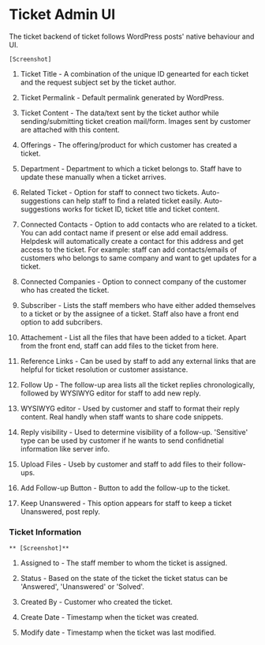 # Ticket Admin UI

The ticket backend of ticket follows WordPress posts' native behaviour and UI.

    [Screenshot]

1. Ticket Title - A combination of the unique ID genearted for each ticket and the request subject set by the ticket author.

2. Ticket Permalink - Default permalink generated by WordPress.

3. Ticket Content - The data/text sent by the ticket author while sending/submitting ticket creation mail/form. Images sent by customer are attached with this content.

4. Offerings - The offering/product for which customer has created a ticket.

5. Department - Department to which a ticket belongs to. Staff have to update these manually when a ticket arrives.

6. Related Ticket - Option for staff to connect two tickets. Auto-suggestions can help staff to find a related ticket easily. Auto-suggestions works for ticket ID, ticket title and ticket content.

7. Connected Contacts - Option to add contacts who are related to a ticket. You can add contact name if present or else add email address. Helpdesk will automatically create a contact for this address and get access to the ticket.
For example: staff can add contacts/emails of customers who belongs to same company and want to get updates for a ticket.

8. Connected Companies - Option to connect company of the customer who has created the ticket.

9. Subscriber - Lists the staff members who have either added themselves to a ticket or by the assignee of a ticket. Staff also have a front end option to add subcribers.

10. Attachement - List all the files that have been added to a ticket. Apart from the front end, staff can add files to the ticket from here.

11. Reference Links - Can be used by staff to add any external links that are helpful for ticket resolution or customer assistance.

12. Follow Up - The follow-up area lists all the ticket replies chronologically, followed by WYSIWYG editor for staff to add new reply.

13. WYSIWYG editor - Used by customer and staff to format their reply content. Real handly when staff wants to share code snippets.

14. Reply visibility - Used to determine visibility of a follow-up. 'Sensitive' type can be used by customer if he wants to send confidnetial information like server info.

15. Upload Files - Useb by customer and staff to add files to their follow-ups.

16. Add Follow-up Button - Button to add the follow-up to the ticket.

17. Keep Unanswered - This option appears for staff to keep a ticket Unanswered, post reply.


### Ticket Information

    ** [Screenshot]**

1. Assigned to - The staff member to whom the ticket is assigned.

2. Status -  Based on the state of the ticket the ticket status can be 'Answered', 'Unanswered' or 'Solved'.

3. Created By - Customer who created the ticket.

4. Create Date - Timestamp when the ticket was created.

5. Modify date - Timestamp when the ticket was last modified.




